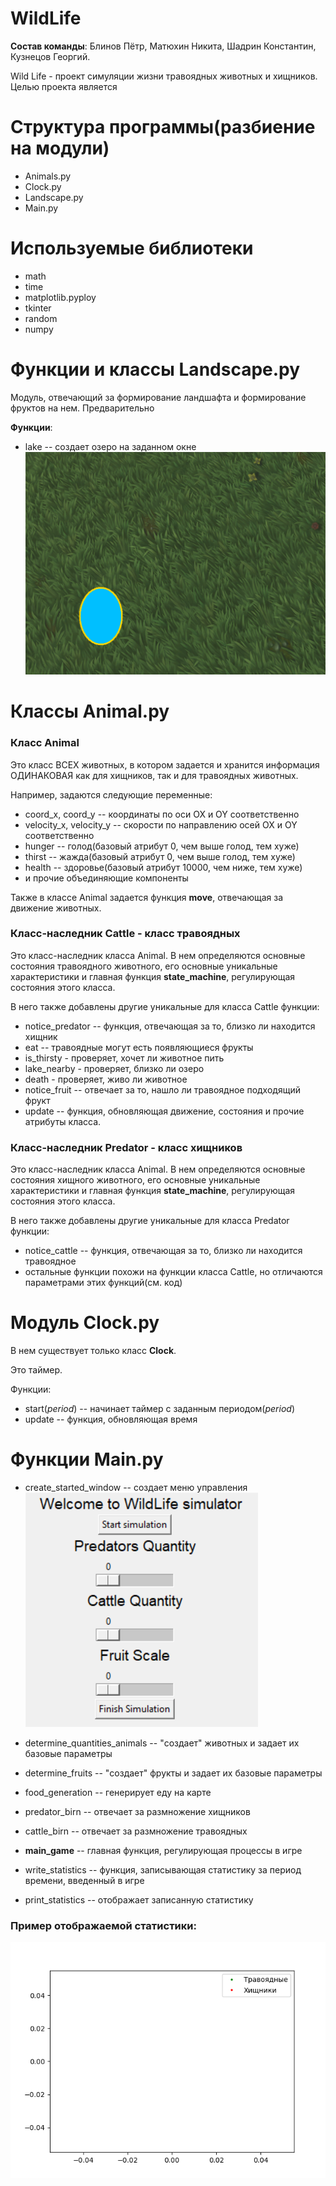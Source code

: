# WildLife
**Состав команды**: Блинов Пётр, Матюхин Никита, Шадрин Константин, Кузнецов Георгий.

Wild Life - проект симуляции жизни травоядных животных и хищников. Целью проекта является 

# Структура программы(разбиение на модули)
- Animals.py
- Clock.py
- Landscape.py
- Main.py

# Используемые библиотеки
- math
- time
- matplotlib.pyploy
- tkinter 
- random
- numpy

# Функции и классы Landscape.py
Модуль, отвечающий за формирование ландшафта и формирование фруктов на нем.
Предварительно 

**Функции**:
- lake -- создает озеро на заданном окне
![Альтернативный текст](https://github.com/Petr1Dushnila1Blinov/WildLife/blob/main/OKNO.png)

# Классы Animal.py
### Класс Animal
Это класс ВСЕХ животных, в котором задается и хранится информация ОДИНАКОВАЯ как для хищников, так и для травоядных животных.

Например, задаются следующие переменные:
- coord_x, coord_y -- координаты по оси OX и OY соответственно
- velocity_x, velocity_y -- скорости по направлению осей OX и OY соответственно
- hunger -- голод(базовый атрибут 0, чем выше голод, тем хуже)
- thirst -- жажда(базовый атрибут 0, чем выше голод, тем хуже)
- health -- здоровье(базовый атрибут 10000, чем ниже, тем хуже)
- и прочие объединяющие компоненты

Также в классе Animal задается функция **move**, отвечающая за движение животных.

### Класс-наследник Cattle - класс травоядных
Это класс-наследник класса Animal. В нем определяются основные состояния травоядного животного, его основные уникальные характеристики
и главная функция **state_machine**, регулирующая состояния этого класса.

В него также добавлены другие уникальные для класса Cattle функции:
- notice_predator -- функция, отвечающая за то, близко ли находится хищник
- eat -- травоядные могут есть появляющиеся фрукты
- is_thirsty - проверяет, хочет ли животное пить
- lake_nearby - проверяет, близко ли озеро
- death - проверяет, живо ли животное
- notice_fruit -- отвечает за то, нашло ли травоядное подходящий фрукт
- update -- функция, обновляющая движение, состояния и прочие атрибуты класса.

### Класс-наследник Predator - класс хищников
Это класс-наследник класса Animal. В нем определяются основные состояния хищного животного, его основные уникальные характеристики
и главная функция **state_machine**, регулирующая состояния этого класса.

В него также добавлены другие уникальные для класса Predator функции:
- notice_cattle -- функция, отвечающая за то, близко ли находится травоядное
- остальные функции похожи на функции класса Cattle, но отличаются параметрами этих функций(см. код)

# Модуль Clock.py
В нем существует только класс **Clock**.

Это таймер.

Функции:
- start(*period*) -- начинает таймер с заданным периодом(*period*) 
- update -- функция, обновляющая время

# Функции Main.py
- create_started_window -- создает меню управления
![Альтернативный текст](https://github.com/Petr1Dushnila1Blinov/WildLife/blob/main/MAINOKNO.png)

- determine_quantities_animals -- "создает" животных и задает их базовые параметры 
- determine_fruits --  "создает" фрукты и задает их базовые параметры
- food_generation -- генерирует еду на карте
- predator_birn -- отвечает за размножение хищников
- cattle_birn -- отвечает за размножение травоядных
- **main_game** -- главная функция, регулирующая процессы в игре
- write_statistics -- функция, записывающая статистику за период времени, введенный в игре
- print_statistics -- отображает записанную статистику

### Пример отображаемой статистики:
![Альтернативный текст](https://github.com/Petr1Dushnila1Blinov/WildLife/blob/main/test.png)
